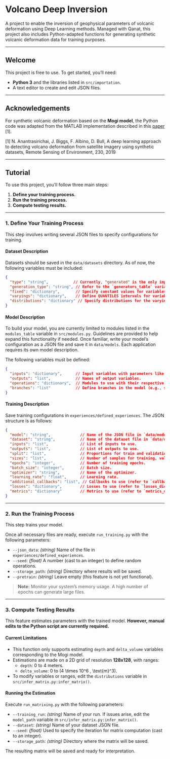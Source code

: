 # Volcano Deep Inversion

A project to enable the inversion of geophysical parameters of volcanic deformation using Deep Learning methods. Managed with Qanat, this project also includes Python-adapted functions for generating synthetic volcanic deformation data for training purposes.

---

## Welcome

This project is free to use. To get started, you’ll need:
- **Python 3** and the libraries listed in `src/importation`.
- A text editor to create and edit JSON files.

---

## Acknowledgements

For synthetic volcanic deformation based on the **Mogi model**, the Python code was adapted from the MATLAB implementation described in this [paper](https://www.sciencedirect.com/science/article/pii/S003442571930183X) [1].

[1] N. Anantrasirichai, J. Biggs, F. Albino, D. Bull, A deep learning approach to detecting volcano deformation from satellite imagery using synthetic datasets, Remote Sensing of Environment, 230, 2019

---

## Tutorial

To use this project, you’ll follow three main steps:
1. **Define your training process.**
2. **Run the training process.**
3. **Compute testing results.**

---

### 1. Define Your Training Process

This step involves writing several JSON files to specify configurations for training.

#### Dataset Description

Datasets should be saved in the `data/datasets` directory. As of now, the following variables must be included:

```json
{
  "type": "string",           // Currently, "generated" is the only implemented type.
  "generation_type": "string", // Refer to the `generators_table` variable in `src/simulations/generators.py`.
  "fixed": "dictionary",       // Specify constant values for variables used in the selected generation type.
  "varyings": "dictionary",    // Define QUANTILES intervals for variables in the test dataset.
  "distributions": "dictionary" // Specify distributions for the varying variables (see `distributions_table` in `src/distributions.py`).
}
```

#### Model Description

To build your model, you are currently limited to modules listed in the `modules_table` variable in `src/modules.py`. Guidelines are provided to help expand this functionality if needed. Once familiar, write your model’s configuration as a JSON file and save it in `data/models`. Each application requires its own model description.

The following variables must be defined:

```json
{
  "inputs": "dictionary",      // Input variables with parameters like size, etc.
  "outputs": "list",           // Names of output variables.
  "operations": "dictionary",  // Modules to use with their respective parameters.
  "branches": "list"           // Define branches in the model (e.g., splits for predictions or multi-input models). Use `x_name` and `y_name` as IDs for input and output respectively.
}
```

#### Training Description

Save training configurations in `experiences/defined_experiences`. The JSON structure is as follows:

```json
{
  "model": "string",             // Name of the JSON file in `data/models`.
  "dataset": "string",           // Name of the dataset file in `data/datasets`.
  "inputs": "list",              // List of inputs to use.
  "outputs": "list",             // List of outputs to use.
  "split": "list",               // Proportions for train and validation datasets.
  "sizes": "list",               // Number of samples for training, validation, and testing per epoch.
  "epochs": "integer",           // Number of training epochs.
  "batch_size": "integer",       // Batch size.
  "optimizer": "string",         // Name of the optimizer.
  "learning_rate": "float",      // Learning rate.
  "additional_callbacks": "list", // Callbacks to use (refer to `callbacks_dict` in `src/experiment.py`).
  "losses": "dictionary",        // Losses to use (refer to `losses_dict` in `src/experiment.py`).
  "metrics": "dictionary"        // Metrics to use (refer to `metrics_dict` in `src/experiment.py`).
}
```

---

### 2. Run the Training Process

This step trains your model.

Once all necessary files are ready, execute `run_training.py` with the following parameters:

- `--json_data`: *(string)* Name of the file in `experiences/defined_experiences`.
- `--seed`: *(float)* A number (cast to an integer) to define random operations.
- `--storage_path`: *(string)* Directory where results will be saved.
- `--pretrain`: *(string)* Leave empty (this feature is not yet functional).

> **Note:** Monitor your system’s memory usage. A high number of epochs can generate large files.

---

### 3. Compute Testing Results

This feature estimates parameters with the trained model. **However, manual edits to the Python script are currently required.** 

#### Current Limitations
- This function only supports estimating `depth` and `delta_volume` variables corresponding to the Mogi model.
- Estimations are made on a 2D grid of resolution **128x128**, with ranges:
  - `depth`: 0 to 4 meters.
  - `delta_volume`: 0 to \(4 \times 10^6 \, \text{m}^3\).
- To modify variables or ranges, edit the `distributions` variable in `src/infer_matrix.py:infer_matrix()`.

#### Running the Estimation

Execute `run_matrixing.py` with the following parameters:

- `--training_run`: *(string)* Name of your run. If issues arise, edit the `model_path` variable in `src/infer_matrix.py:infer_matrix()`.
- `--dataset`: *(string)* Name of your dataset JSON file.
- `--seed`: *(float)* Used to specify the iteration for matrix computation (cast to an integer).
- `--storage_path`: *(string)* Directory where the matrix will be saved.

The resulting matrix will be saved and ready for interpretation.
